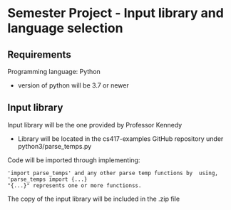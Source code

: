 # Semester Project - Input library and language selection

## Requirements 

Programming language: Python
- version of python will be 3.7 or newer


## Input library

Input library will be the one provided by Professor Kennedy

- Library will be located in the cs417-examples GitHub repository under python3/parse_temps.py


Code will be imported through implementing:

```
'import parse_temps' and any other parse temp functions by  using, 'parse_temps import {...}
"{...}" represents one or more functionss.
```
The copy of the input library will be included in the .zip file
